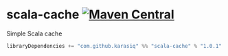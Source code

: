 # scala-cache [![Maven Central](https://maven-badges.herokuapp.com/maven-central/com.github.karasiq/scala-cache_2.12/badge.svg)](https://maven-badges.herokuapp.com/maven-central/com.github.karasiq/scala-cache_2.12)
Simple Scala cache
```scala
libraryDependencies += "com.github.karasiq" %% "scala-cache" % "1.0.1"
```